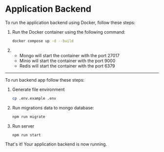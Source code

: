 # Application Backend 
To run the application backend using Docker, follow these steps:
1. Run the Docker container using the following command:

    ```bash
    docker compose up -d --build
    ```

2.  - Mongo will start the container with the port 27017
    - Minio will start the container with the port 9000
    - Redis will start the container with the port 6379

--------------------------------
To run backend app follow these steps:
1. Generate file environment
    ```bash
    cp .env.example .env
    ```
2. Run migrations data to mongo database:
    ```bash
    npm run migrate
    ```
3. Run server 
    ```bash
    npm run start
    ```

That's it! Your application backend is now running.